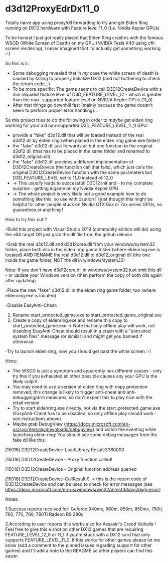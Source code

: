 # d3d12ProxyEdrDx11_0
Totally naive app using proxy/dll forwarding to try and get Elden Ring running on DX12 hardware with Feature level 11_0 (f.e. Nvidia Kepler GPUs) 

To be honest I just got really pissed that Elden Ring crashes with the famous WSOD (White Screen of Death) on my GPU (NVIDIA Tesla K40 using off-screen rendering),
I never imagined that I'd actually get something working :-)

So this is it:

- Some debugging revealed that in *my* case the white screen of death is caused by failing to properly initialize DX12 (and not bothering to check the return code...)
- To be more specific: The game seems to call D3D12CreateDevice with a min required feature level of D3D_FEATURE_LEVEL_12 - which is greater than the max. supported feature level on NVIDIA Kepler GPUs (11_0)
- After that things go downhill fast (mainly because the game doesn't seem to perform proper error handling)...

So this project tries to do the following in order to *maybe* get elden ring working for your old non-supported D3D_FEATURE_LEVEL_11_0 GPU:
- provide a "fake" d3d12.dll that will be loaded instead of the real d3d12.dll by elden ring (when placed in the elden ring game exe folder)
- the "fake" d3d12.dll just forwards all but one function to the original d3d12 dll (that has to be placed in the same folder and renamed to d3d12_original.dll)
- the "fake" d3d12.dll provides a different implementation of D3D12CreateDevice (the function call that fails), which just calls the original D3D12CreateDevice function with the same parameters but D3D_FEATURE_LEVEL set to 11_0 instead of 12_0
- -> This *usually* leads to successfull D3D12 init and - to my	complete surprise - getting ingame on my Nvidia Kepler GPU
- -> The whole project is very likely not a good example how to do something like this, so use with caution ! I just thought this might be helpful for other people stuck on Nvidia GTX 6xx or 7xx series GPUs, no guarantees or anything !


How to try this out ?

-Build this project with Visual Studio 2019 (community edition will do) using the x64 target OR just grab the dll file from the github release

-Grab the real d3d12.dll and d3d12core.dll from your windows/system32 folder, place both dlls in the elden ring game folder (where eldenring.exe is located) 
AND RENAME the real d3d12.dll to d3d12_original.dll (the one inside the game folder, NOT the dll in windows/system32)

Note: If you don't have d3d12core.dll in windows/system32 just omit this dll - or update your Windows version (then perform the copy of both dlls again after updating)

-Place the new "fake" d3d12.dll in the elden ring game folder, too (where eldenring.exe is located)

-Disable EasyAnti-Cheat: 
1. Rename start_protected_game.exe to start_protected_game_original.exe 
2. Create a copy of eldenring.exe and rename this copy to start_protected_game.exe
-> Note that only offline play will work, not disabling EasyAnti-Cheat should result in a crash with a "untrusted system files" message (or similar) and might get you banned if otherwise

-Try to launch elden ring, now you should get past the white screen :-) 

Hints:
- The WSOD is just a symptom and apparently has different causes - only try this if you exhausted all other possible causes any your GPU is the likely culprit
- You may need to use a version of elden ring with copy protection removed, this change is likely to trigger anti-cheat and anti-debugging/drm measures, so don't expect this to play nice with the retail version
- Try to start eldenring.exe directly, not via the start_protected_game.exe (EasyAnti-Cheat has to be disabled, so only offline play should work - see instructions above)
- Maybe grab DebugView (https://docs.microsoft.com/en-us/sysinternals/downloads/debugview) and watch the eventlog while launching elden ring: 
You should see some debug messages from the fake dll like this:

[15016] D3D12CreateDevice-LoadLibrary Result:3360000

[15016] D3D12CreateDevice - Proxy function called!

[15016] D3D12CreateDevice - Original function address queried

[15016] D3D12CreateDevice-CallResult:0 
-> this is the return code of D3D12CreateDevice and can be used to check for error messages (see https://docs.microsoft.com/en-us/windows/win32/direct3ddxgi/dxgi-error)

Notes:

1.Success reports received for: 
Geforce 940mx, 960m, 850m, 850mx, 750ti, 760, 770, 780, 780Ti 
Radeon R9 280x

2.According to user reports this works also for Assasin's Creed Valhalla !
Feel free to give this a shot on other DX12 games that are requiring FEATURE_LEVEL_12_0 or 11_1 if you're stuck with a DX12 card that only supports FEATURE_LEVEL_11_0.
If this works for other games please let me know (add a comment to the pinned issues regarding support for other games) and I'll add a note to the README so other players can find this easier.
